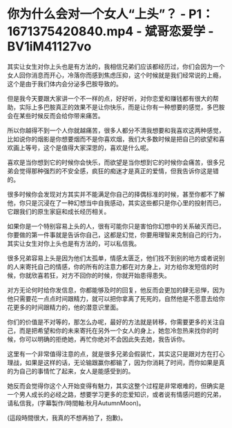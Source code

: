 # 你为什么会对一个女人“上头”？ - P1：1671375420840.mp4 - 斌哥恋爱学 - BV1iM41127vo

其实让女生对你上头也是有方法的，我相信兄弟们应该都经历过，你们会因为一个女人回你消息而开心，冷落你而感到焦虑压抑，这个时候就是我们经常说的上瘾，这个是由于我们体内会分泌多巴胺导致的。

但是我今天要跟大家讲一个不一样的点，好好听，对你恋爱和赚钱都有很大的帮助，实际上多巴胺真正的效果不是让你快乐，而是让你有一种想要的感觉，多巴胺会在某些时候反而会给你带来痛苦。

所以你越得不到一个人你就越痛苦，很多人都分不清我想要和我喜欢这两种感觉，比如说你的烟影是你想要烟而不是你喜欢烟，我们大多数时候是把自己的欲望和喜欢画上等号，这个是值得大家深思的，喜欢是什么呢。

喜欢是当你想到它的时候你会快乐，而欲望是当你想到它的时候你会痛苦，很多兄弟会觉得那种强烈的不安全感，疯狂的痴迷才是真正的爱情，但我告诉你这是错的。

很多时候你会发现对方其实并不能满足你自己的择偶标准的时候，甚至你都不了解他，你只是沉浸在了一种幻想当中自我感动，其实这些都只是你心里的投射而已，它跟我们的原生家庭和成长经历相关。

如果你是一个特别容易上头的人，很有可能你只是害怕你幻想中的关系破灭而已，你要做的第一件事就是告诉你自己，这都是幻觉，你要用理智来克制自己的行为，其实让女生对你上头也是有方法的，可以私信我。

很多兄弟容易上头是因为他们太孤单，情感太匮乏，他们找不到别的地方或者说别的人来寄托自己的情感，你的所有的注意力都在对方身上，对方给你发短信的时候，你就欣喜若狂，对方不回你的时候，你就开始患得患失。

对方无论何时给你发信息，你都能够及时的回复，他反而会更加的肆无忌惮，因为他只需要花一点点时间跟精力，就可以把你拿离了死死的，自然他是不愿意去给你花更多的时间跟精力的，他的潜意识里面。

你们的价值是不对等的，那怎么办呢，最好的方法就是转移，你需要更多的关注自己，而是把希望和你的未来寄托在另外一个女人的身上，她忽冷忽热来找你的时候，你可以明确的拒绝她，再忙你绝对不会因此失去她，我告诉你。

这里有一个非常值得注意的点，就是很多兄弟会假装忙，其实这只是跟对方在打心理战，如果是这样的话，无论输跟赢你都输了，因为你消耗了时间，而你如果是真的为自己的事情忙了起来，女人是能感受到的。

她反而会觉得你这个人开始变得有魅力，其实这整个过程是非常艰难的，但确实是一个男人成长的必经之路，想要学习更多的恋爱知识，或者说有情感问题的兄弟，请私信我，(字幕製作/時間軸:秋月AutumnMoon)。

(這段時間很大，我真的不想再拍了，抱歉)。